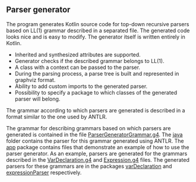 ## Parser generator
The program generates Kotlin source code for top-down recursive parsers based on LL(1) grammar described in a separated file. The generated code looks nice and is easy to modify. The generator itself is written entirely in Kotlin.
* Inherited and synthesized attributes are supported.
* Generator checks if the described grammar belongs to LL(1).
* A class with a context can be passed to the parser.
* During the parsing process, a parse tree is built and represented in graphviz format.
* Ability to add custom imports to the generated parser.
* Possibility to specify a package to which classes of the generated parser will belong.

The grammar according to which parsers are generated is described in a format similar to the one used by ANTLR.

The grammar for describing grammars based on which parsers are generated is contained in the file [ParserGeneratorGrammar.g4](src/main/resources/ParserGeneratorGrammar.g4). 
The [java](src/main/java) folder contains the parser for this grammar generated using ANTLR.
The [app](src/main/kotlin/app) package contains files that demonstrate an example of how to use the parser generator. 
As an example, parsers are generated for the grammars described in the [VarDeclaration.g4](src/main/resources/VarDeclaration.g4) and [Expression.g4](src/main/resources/Expression.g4) files.
The generated parsers for these grammars are in the packages [varDeclaration](src/main/kotlin/varDeclaration) and [expressionParser](src/main/kotlin/expressionParser) respectively.
